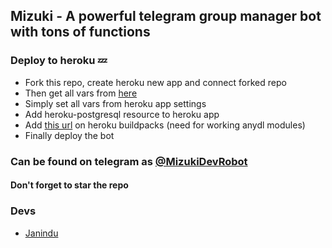 ## Mizuki - A powerful telegram group manager bot with tons of functions

### Deploy to heroku 💤

- Fork this repo, create heroku new app and connect forked repo
- Then get all vars from [here](https://github.com/ImJanindu/Mizuki/blob/main/vars)
- Simply set all vars from heroku app settings
- Add heroku-postgresql resource to heroku app
- Add [this url](https://github.com/jonathanong/heroku-buildpack-ffmpeg-latest) on heroku buildpacks (need for working anydl modules)
- Finally deploy the bot

### Can be found on telegram as [@MizukiDevRobot](https://t.me/MizukiDevRobot)

#### Don't forget to star the repo

### Devs

- [Janindu](https://t.me/ImJanindu)
